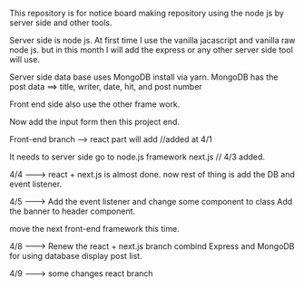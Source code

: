This repository is for notice board making repository using the node js by server side and other tools.

Server side is node js. At first time I use the vanilla jacascript and vanilla raw node js. but in this month I will add the express or any other server side tool will use.

Server side data base uses MongoDB install via yarn.
MongoDB has the post data ==> title, writer, date, hit, and post number

Front end side also use the other frame work.

Now add the input form then this project end.

Front-end branch --> react part will add //added at 4/1

It needs to server side go to node.js framework next.js // 4/3 added.

4/4 ---> react + next.js is almost done. now rest of thing is add the DB and event listener.

4/5 ---> Add the event listener and change some component to class
 Add the banner to header component. 

move the next front-end framework this time.

4/8 ---> Renew the react + next.js branch combind Express and MongoDB for using database display post list.

4/9 ---> some changes react branch